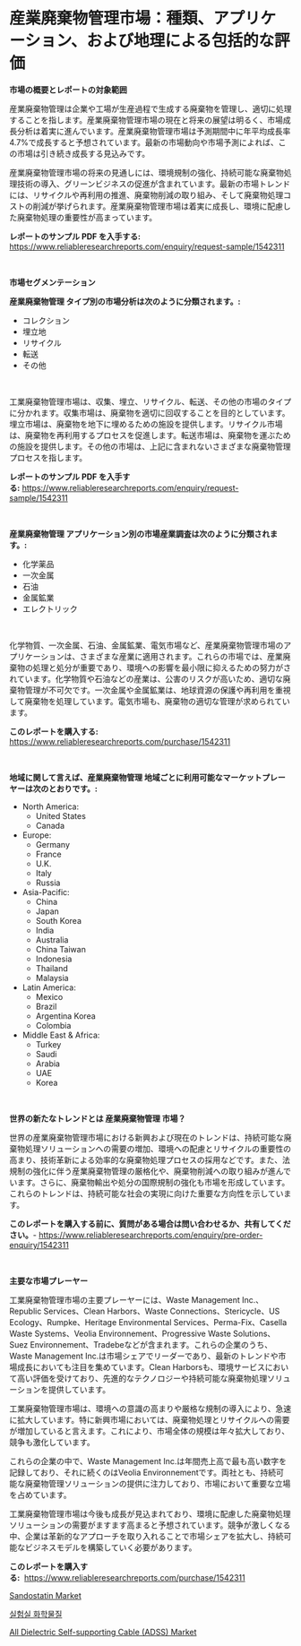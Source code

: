 <p><h1>産業廃棄物管理市場：種類、アプリケーション、および地理による包括的な評価</h1></p><p><strong>市場の概要とレポートの対象範囲</strong></p>
<p><p>産業廃棄物管理は企業や工場が生産過程で生成する廃棄物を管理し、適切に処理することを指します。産業廃棄物管理市場の現在と将来の展望は明るく、市場成長分析は着実に進んでいます。産業廃棄物管理市場は予測期間中に年平均成長率4.7%で成長すると予想されています。最新の市場動向や市場予測によれば、この市場は引き続き成長する見込みです。</p><p>産業廃棄物管理市場の将来の見通しには、環境規制の強化、持続可能な廃棄物処理技術の導入、グリーンビジネスの促進が含まれています。最新の市場トレンドには、リサイクルや再利用の推進、廃棄物削減の取り組み、そして廃棄物処理コストの削減が挙げられます。産業廃棄物管理市場は着実に成長し、環境に配慮した廃棄物処理の重要性が高まっています。</p></p>
<p><strong>レポートのサンプル PDF を入手する:</strong> <a href="https://www.reliableresearchreports.com/enquiry/request-sample/1542311">https://www.reliableresearchreports.com/enquiry/request-sample/1542311</a></p>
<p>&nbsp;</p>
<p><strong>市場セグメンテーション</strong></p>
<p><strong>産業廃棄物管理 タイプ別の市場分析は次のように分類されます。:</strong></p>
<p><ul><li>コレクション</li><li>埋立地</li><li>リサイクル</li><li>転送</li><li>その他</li></ul></p>
<p>&nbsp;</p>
<p><p>工業廃棄物管理市場は、収集、埋立、リサイクル、転送、その他の市場のタイプに分かれます。収集市場は、廃棄物を適切に回収することを目的としています。埋立市場は、廃棄物を地下に埋めるための施設を提供します。リサイクル市場は、廃棄物を再利用するプロセスを促進します。転送市場は、廃棄物を運ぶための施設を提供します。その他の市場は、上記に含まれないさまざまな廃棄物管理プロセスを指します。</p></p>
<p><strong>レポートのサンプル PDF を入手する:</strong>&nbsp;<a href="https://www.reliableresearchreports.com/enquiry/request-sample/1542311">https://www.reliableresearchreports.com/enquiry/request-sample/1542311</a></p>
<p>&nbsp;</p>
<p><strong> 産業廃棄物管理 アプリケーション別の市場産業調査は次のように分類されます。:</strong></p>
<p><ul><li>化学薬品</li><li>一次金属</li><li>石油</li><li>金属鉱業</li><li>エレクトリック</li></ul></p>
<p>&nbsp;</p>
<p><p>化学物質、一次金属、石油、金属鉱業、電気市場など、産業廃棄物管理市場のアプリケーションは、さまざまな産業に適用されます。これらの市場では、産業廃棄物の処理と処分が重要であり、環境への影響を最小限に抑えるための努力がされています。化学物質や石油などの産業は、公害のリスクが高いため、適切な廃棄物管理が不可欠です。一次金属や金属鉱業は、地球資源の保護や再利用を重視して廃棄物を処理しています。電気市場も、廃棄物の適切な管理が求められています。</p></p>
<p><strong>このレポートを購入する:</strong>&nbsp; <a href="https://www.reliableresearchreports.com/purchase/1542311">https://www.reliableresearchreports.com/purchase/1542311</a></p>
<p>&nbsp;</p>
<p><strong>地域に関して言えば、産業廃棄物管理 地域ごとに利用可能なマーケットプレーヤーは次のとおりです。:</strong></p>
<p><ul>
    <li>
        North America:
        <ul>
            <li>United States</li>
            <li>Canada</li>
        </ul>
    </li>
    <li>
        Europe:
        <ul>
            <li>Germany</li>
            <li>France</li>
            <li>U.K.</li>
            <li>Italy</li>
            <li>Russia</li>
        </ul>
    </li>
    <li>
        Asia-Pacific:
        <ul>
            <li>China</li>
            <li>Japan</li>
            <li>South Korea</li>
            <li>India</li>
            <li>Australia</li>
            <li>China Taiwan</li>
            <li>Indonesia</li>
            <li>Thailand</li>
            <li>Malaysia</li>
        </ul>
    </li>
    <li>
        Latin America:
        <ul>
            <li>Mexico</li>
            <li>Brazil</li>
            <li>Argentina Korea</li>
            <li>Colombia</li>
        </ul>
    </li>
    <li>
        Middle East & Africa:
        <ul>
            <li>Turkey</li>
            <li>Saudi</li>
            <li>Arabia</li>
            <li>UAE</li>
            <li>Korea</li>
        </ul>
    </li>
    </ul></p>
<p>&nbsp;</p>
<p><strong>世界の新たなトレンドとは 産業廃棄物管理 市場？</strong></p>
<p><p>世界の産業廃棄物管理市場における新興および現在のトレンドは、持続可能な廃棄物処理ソリューションへの需要の増加、環境への配慮とリサイクルの重要性の高まり、技術革新による効率的な廃棄物処理プロセスの採用などです。また、法規制の強化に伴う産業廃棄物管理の厳格化や、廃棄物削減への取り組みが進んでいます。さらに、廃棄物輸出や処分の国際規制の強化も市場を形成しています。これらのトレンドは、持続可能な社会の実現に向けた重要な方向性を示しています。</p></p>
<p><strong>このレポートを購入する前に、質問がある場合は問い合わせるか、共有してください。</strong>- <a href="https://www.reliableresearchreports.com/enquiry/pre-order-enquiry/1542311">https://www.reliableresearchreports.com/enquiry/pre-order-enquiry/1542311</a></p>
<p>&nbsp;</p>
<p><strong>主要な市場プレーヤー</strong></p>
<p><p>工業廃棄物管理市場の主要プレーヤーには、Waste Management Inc.、Republic Services、Clean Harbors、Waste Connections、Stericycle、US Ecology、Rumpke、Heritage Environmental Services、Perma-Fix、Casella Waste Systems、Veolia Environnement、Progressive Waste Solutions、Suez Environnement、Tradebeなどが含まれます。これらの企業のうち、Waste Management Inc.は市場シェアでリーダーであり、最新のトレンドや市場成長においても注目を集めています。Clean Harborsも、環境サービスにおいて高い評価を受けており、先進的なテクノロジーや持続可能な廃棄物処理ソリューションを提供しています。</p><p>工業廃棄物管理市場は、環境への意識の高まりや厳格な規制の導入により、急速に拡大しています。特に新興市場においては、廃棄物処理とリサイクルへの需要が増加していると言えます。これにより、市場全体の規模は年々拡大しており、競争も激化しています。</p><p>これらの企業の中で、Waste Management Inc.は年間売上高で最も高い数字を記録しており、それに続くのはVeolia Environnementです。両社とも、持続可能な廃棄物管理ソリューションの提供に注力しており、市場において重要な立場を占めています。</p><p>工業廃棄物管理市場は今後も成長が見込まれており、環境に配慮した廃棄物処理ソリューションの需要がますます高まると予想されています。競争が激しくなる中、企業は革新的なアプローチを取り入れることで市場シェアを拡大し、持続可能なビジネスモデルを構築していく必要があります。</p></p>
<p><strong>このレポートを購入する:</strong>&nbsp;&nbsp;<a href="https://www.reliableresearchreports.com/purchase/1542311">https://www.reliableresearchreports.com/purchase/1542311</a></p>
<p><p><a href="https://www.linkedin.com/pulse/insights-sandostatin-market-size-analysing-share-trends-growth-jojie?trackingId=l9VN9XFFmqcMpTlQwsy3ug%3D%3D">Sandostatin Market</a></p><p><a href="https://medium.com/@edenger9807/%EC%97%B0%EA%B5%AC%EC%8B%A4-%ED%99%94%ED%95%99-%EC%8B%9C%EC%9E%A5%EC%9D%80-%EC%8B%9C%EC%9E%A5%EC%A0%90%EC%9C%A0%EC%9C%A8-%EC%8B%9C%EC%9E%A5-%EB%8F%99%ED%96%A5-%EB%B0%8F-%EC%8B%9C%EC%9E%A5-%EC%84%B1%EC%9E%A5%EC%97%90-%EA%B4%80%ED%95%9C-%EC%A0%95%EB%B3%B4%EB%A5%BC-%EC%A0%9C%EA%B3%B5%ED%95%A9%EB%8B%88%EB%8B%A4-a169ab62b19f">실험실 화학물질</a></p><p><a href="https://www.linkedin.com/pulse/all-dielectric-self-supporting-cable-adss-market-size-global-e1zpc?trackingId=AWrTCYsvB%2FcWu1fIT6HK5Q%3D%3D">All Dielectric Self-supporting Cable (ADSS) Market</a></p></p>